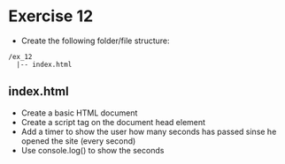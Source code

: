 # Exercise 12

- Create the following folder/file structure:

```
/ex_12
  |-- index.html
```

## index.html

- Create a basic HTML document
- Create a script tag on the document head element
- Add a timer to show the user how many seconds has passed sinse he opened the site (every second)
- Use console.log() to show the seconds
